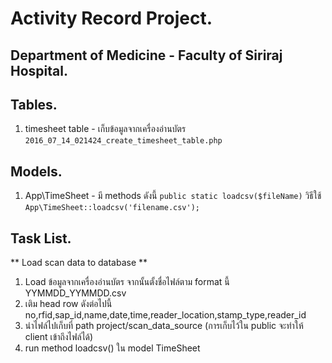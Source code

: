 # Activity Record Project.
## Department of Medicine - Faculty of Siriraj Hospital.

## Tables.
1. timesheet table - เก็บข้อมูลจากเครื่องอ่านบัตร
	`2016_07_14_021424_create_timesheet_table.php`

## Models.
1. App\TimeSheet - มี methods ดังนี้
	`public static loadcsv($fileName)` วิธีใช้ `App\TimeSheet::loadcsv('filename.csv');`

## Task List.
** Load scan data to database **
1. Load ข้อมูลจากเครื่องอ่านบัตร จากนั้นตั้งชื่อไฟล์ตาม format นี้ YYMMDD_YYMMDD.csv
2. เติม head row ดังต่อไปนี้ no,rfid,sap_id,name,date,time,reader_location,stamp_type,reader_id
3. นำไฟล์ไปเก็บที่ path project/scan_data_source (การเก็บไว้ใน public จะทำให้ client เข้าถึงไฟล์ได้)
4. run method loadcsv() ใน model TimeSheet 


